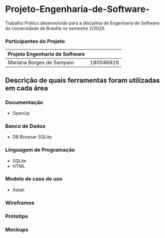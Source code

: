 # Projeto-Engenharia-de-Software-
Trabalho Prático desenvolvido para a  disciplina de Engenharia de Software da Universidade de Brasília no semestre 2/2020.

### Participantes do Projeto 

|Projeto Engenharia de Software|  |
|--|--|
| Mariana Borges de Sampaio|  180046926 |

## Descrição de quais ferramentas foram utilizadas em cada área

### Documentação 

- OpenUp

### Banco de Dados 

- DB Browser SQLite 

### Linguagem de Programação

- SQLite 
- HTML 

### Modelo de caso de uso 

- Astah 

### Wireframes 

### Prótotipo 

### Mockups 
